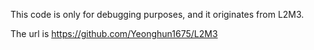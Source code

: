 This code is only for debugging purposes, and it originates from L2M3.

The url is https://github.com/Yeonghun1675/L2M3
